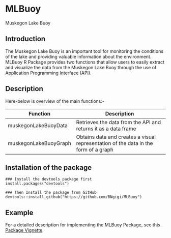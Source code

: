 # MLBuoy

Muskegon Lake Buoy

## Introduction

The Muskegon Lake Buoy is an important tool for monitoring the conditions of the lake and providing valuable information about the environment. MLBuoy R Package provides two functions that allow users to easily extract and visualize the data from the Muskegon Lake Buoy through the use of Application Programming Interface (API).

## Description
Here-below is overview of the main functions:-

| Function | Description |
|----------|----------|
| muskegonLakeBuoyData | Retrieves the data from the API and returns it as a data frame |
| muskegonLakeBuoyGraph | Obtains data and creates a visual representation of the data in the form of a graph |

## Installation of the package

    ### Install the devtools package first
    install.packages("devtools")

    ### Then Install the package from GitHub
    devtools::install_github("https://github.com/BNgigi/MLBuoy")

## Example

For a detailed description for implementing the MLBuoy Package, see this [Package Vignette](https://github.com/BNgigi/MLBuoy/blob/main/vignette/MLBuoy%20-%20Vignette.Rmd).
